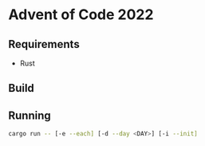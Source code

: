 # Advent of Code 2022

## Requirements

- Rust

## Build


## Running

```bash
cargo run -- [-e --each] [-d --day <DAY>] [-i --init]
```

